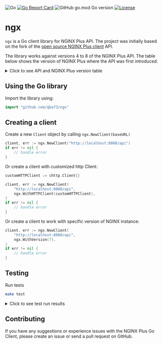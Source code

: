 ![Go](https://github.com/qba73/ngx/workflows/Go/badge.svg)
[![Go Report Card](https://goreportcard.com/badge/github.com/qba73/ngx)](https://goreportcard.com/report/github.com/qba73/ngx)
![GitHub go.mod Go version](https://img.shields.io/github/go-mod/go-version/qba73/ngx?logo=go)
[![License](https://img.shields.io/badge/License-Apache%202.0-blue.svg)](https://opensource.org/licenses/Apache-2.0)

# ngx

```ngx``` is a Go client library for NGINX Plus API. The project was initially based on the fork of the [open source NGINX Plus client](https://github.com/nginxinc/nginx-plus-go-client) API.

The library works against versions 4 to 8 of the NGINX Plus API. The table below shows the version of NGINX Plus where the API was first introduced.

<details>
    <summary>Click to see API and NGINX Plus version table</summary>

| API version | NGINX Plus version |
|-------------|--------------------|
| 4 | R18 |
| 5 | R19 |
| 6 | R20 |
| 7 | R25 |
| 8 | R27 |

</details>

## Using the Go library

Import the library using:

```go
import "github.com/qba73/ngx"
```

## Creating a client

Create a new ```Client``` object by calling ```ngx.NewClient(baseURL)```

```go
client, err := ngx.NewClient("http://localhost:8080/api")
if err != nil {
    // handle error
}
```

Or create a client with customized http Client:

```go
customHTTPClient := &http.Client{}

client, err := ngx.NewClient(
    "http://localhost:8080/api",
    ngx.WithHTTPClient(customHTTPClient),
)
if err != nil {
    // handle error
}
```

Or create a client to work with specific version of NGINX instance:

```go
client, err := ngx.NewClient(
    "http://localhost:8080/api",
    ngx.WithVersion(7),
)
if err != nil {
    // handle error
}

```

## Testing

Run tests

```bash
make test
```

<details>
    <summary>Click to see test run results</summary>

```bash
$ gotestdox
 ✔ Check server updates is valid on valid input (0.00s)
 ✔ Check stream server updates is valid on valid input (0.00s)
 ✔ Upstream servers config is valid on valid input (0.00s)
 ✔ Upstream stream servers configuration is valid on valid input (0.00s)
 ✔ Server address is valid on valid input with host and port (0.00s)
 ✔ Server address is valid on valid input with IPV6 address and without port (0.00s)
 ✔ Server address is valid on valid input with IPV4 address and without port (0.00s)
 ✔ Server address is valid on valid input with address and without port (0.00s)
 ✔ Server address is valid on valid input with unix socket (0.00s)
 ✔ Server address is valid on valid input with IPV6 and port (0.00s)
 ✔ Server address is valid on valid input with IPV4 and port (0.00s)
 ✔ NGINX server status is valid on valid input request params (0.00s)
 ✔ Request get NGINXURL is valid on valid fields (0.00s)
 ✔ Get NGINX status errors on invalid request param (0.00s)
 ✔ Client uses valid request path on valid request params (0.00s)
 ✔ Client retrives info about running NGINX instance (0.00s)
 ✔ Client retrives NGINX status on valid parameters (0.00s)
```

</details>

## Contributing

If you have any suggestions or experience issues with the NGINX Plus Go Client, please create an issue or send a pull request on GitHub.
